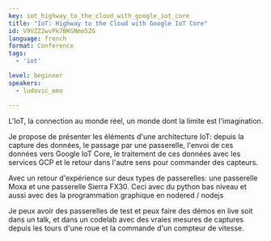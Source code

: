 ```yaml
---
key: iot_highway_to_the_cloud_with_google_iot_core
title: "IoT: Highway to the Cloud with Google IoT Core"
id: V9VZZ2wvPk7BKGNmo5ZG
language: french
format: Conference
tags:
  - 'iot'

level: beginner
speakers:
  - ludovic_emo

---
```


L'IoT, la connection au monde réel, un monde dont la limite est l'imagination.

Je propose de présenter les éléments d'une architecture IoT: depuis la capture des données, le passage par une passerelle,  l'envoi de ces données vers Google IoT Core, le traitement de ces données avec les services GCP et le retour dans l'autre sens pour commander des capteurs.

Avec un retour d'expérience sur deux types de passerelles: une passerelle Moxa et une passerelle Sierra FX30.
Ceci avec du python bas niveau et aussi avec des la programmation graphique en nodered / nodejs 

Je peux avoir des passerelles de test et peux faire des démos en live soit dans un talk, et dans un codelab avec des vraies mesures de captures depuis les tours d'une roue et la commande d'un compteur de vitesse.
